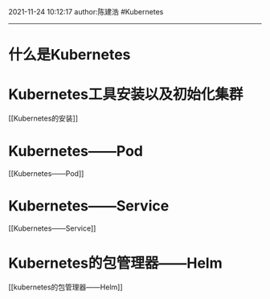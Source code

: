 2021-11-24
10:12:17
author:陈建浩
#Kubernetes 

--- 

# 什么是Kubernetes

# Kubernetes工具安装以及初始化集群
[[Kubernetes的安装]]

# Kubernetes——Pod
[[Kubernetes——Pod]]

# Kubernetes——Service
[[Kubernetes——Service]]

# Kubernetes的包管理器——Helm
[[kubernetes的包管理器——Helm]]